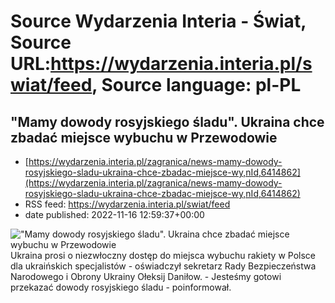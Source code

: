 # Source Wydarzenia Interia - Świat, Source URL:https://wydarzenia.interia.pl/swiat/feed, Source language: pl-PL

## "Mamy dowody rosyjskiego śladu". Ukraina chce zbadać miejsce wybuchu w Przewodowie
 - [https://wydarzenia.interia.pl/zagranica/news-mamy-dowody-rosyjskiego-sladu-ukraina-chce-zbadac-miejsce-wy,nId,6414862](https://wydarzenia.interia.pl/zagranica/news-mamy-dowody-rosyjskiego-sladu-ukraina-chce-zbadac-miejsce-wy,nId,6414862)
 - RSS feed: https://wydarzenia.interia.pl/swiat/feed
 - date published: 2022-11-16 12:59:37+00:00

<p><a href="https://wydarzenia.interia.pl/zagranica/news-mamy-dowody-rosyjskiego-sladu-ukraina-chce-zbadac-miejsce-wy,nId,6414862"><img align="left" alt="&quot;Mamy dowody rosyjskiego śladu&quot;. Ukraina chce zbadać miejsce wybuchu w Przewodowie" src="https://i.iplsc.com/mamy-dowody-rosyjskiego-sladu-ukraina-chce-zbadac-miejsce-wy/000GCJTXON88EFV5-C321.jpg" /></a>Ukraina prosi o niezwłoczny dostęp do miejsca wybuchu rakiety w Polsce dla ukraińskich specjalistów - oświadczył sekretarz Rady Bezpieczeństwa Narodowego i Obrony Ukrainy Ołeksij Daniłow. - Jesteśmy gotowi przekazać dowody rosyjskiego śladu - poinformował.</p><br clear="all" />
